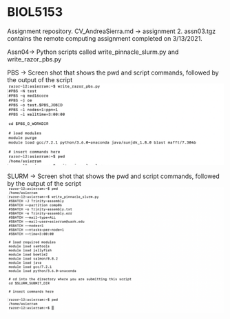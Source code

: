 # BIOL5153

Assignment repository. 
CV_AndreaSierra.md -> assignment 2. 
assn03.tgz contains the remote computing assignment completed on 3/13/2021. 


Assn04-> Python scripts called write_pinnacle_slurm.py and write_razor_pbs.py

PBS -> Screen shot that shows the pwd and script commands, followed by the output of the script
![PBS](PBS.png)

SLURM -> Screen shot that shows the pwd and script commands, followed by the output of the script
![SLURM](SLURM.png)


